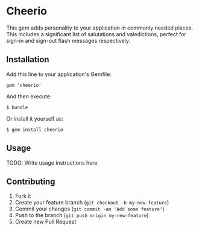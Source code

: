 # Cheerio

This gem adds personality to your application in commonly needed places. This includes a significant list of salutations and valedictions, perfect for sign-in and sign-out flash messages respectively.

## Installation

Add this line to your application's Gemfile:

    gem 'cheerio'

And then execute:

    $ bundle

Or install it yourself as:

    $ gem install cheerio

## Usage

TODO: Write usage instructions here

## Contributing

1. Fork it
2. Create your feature branch (`git checkout -b my-new-feature`)
3. Commit your changes (`git commit -am 'Add some feature'`)
4. Push to the branch (`git push origin my-new-feature`)
5. Create new Pull Request
